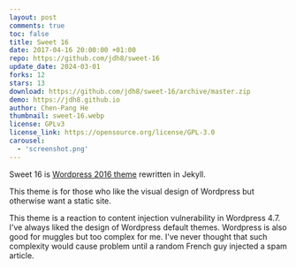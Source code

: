 ```yaml
---
layout: post
comments: true
toc: false
title: Sweet 16
date: 2017-04-16 20:00:00 +01:00
repo: https://github.com/jdh8/sweet-16
update_date: 2024-03-01
forks: 12
stars: 13
download: https://github.com/jdh8/sweet-16/archive/master.zip
demo: https://jdh8.github.io
author: Chen-Pang He
thumbnail: sweet-16.webp
license: GPLv3
license_link: https://opensource.org/license/GPL-3.0
carousel:
  - 'screenshot.png'
---
```


Sweet 16 is [Wordpress 2016 theme][2016] rewritten in Jekyll.

This theme is for those who like the visual design of Wordpress but otherwise want a static site.

This theme is a reaction to content injection vulnerability in Wordpress 4.7.
I've always liked the design of Wordpress default themes.  Wordpress is also good for muggles but too complex for me. I've never thought that such complexity would cause problem until a random French guy injected a spam article.

[2016]: https://wordpress.org/themes/twentysixteen/
